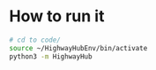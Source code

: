 # How to run it


```bash 
# cd to code/
source ~/HighwayHubEnv/bin/activate
python3 -m HighwayHub
```
